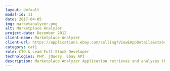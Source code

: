 ```yaml
---
layout: default
modal-id: 11
date: 2017-04-05
img: marketanalyzer.png
alt: Marketplace Analyzer
project-date: December 2012
client-name: Marketplace Analyzer
client-url: https://applications.ebay.com/selling?ViewEAppDetails&stab=1&mId=2000020&appType=1&appId=reselleriq.reselleriq.com
category: cat1
role: CTO & Lead Full-Stack Developer
technologies: PHP, jQuery, Ebay API
description: Marketplace Analyzer Application retrieves and analyzes the Most Popular items as determined by eBay in Real Time, and also helps users monitor the competition. Not only that, users will find links to an exclusive directory of wholesale sources of most of these products, with great potential reselling deals for long serving members.
---
```

